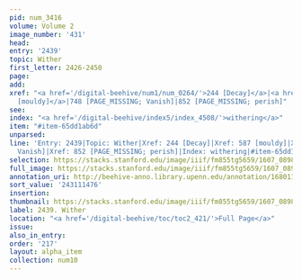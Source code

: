 ```yaml
---
pid: num_3416
volume: Volume 2
image_number: '431'
head:
entry: '2439'
topic: Wither
first_letter: 2426-2450
page:
add:
xref: "<a href='/digital-beehive/num1/num_0264/'>244 [Decay]</a>|<a href='/digital-beehive/num3/num_0761/'>587
  [mouldy]</a>|748 [PAGE_MISSING; Vanish]|852 [PAGE_MISSING; perish]"
see:
index: "<a href='/digital-beehive/index5/index_4508/'>withering</a>"
item: "#item-65dd1ab6d"
unparsed:
line: 'Entry: 2439|Topic: Wither|Xref: 244 [Decay]|Xref: 587 [mouldy]|Xref: 748 [PAGE_MISSING;
  Vanish]|Xref: 852 [PAGE_MISSING; perish]|Index: withering|#item-65dd1ab6d'
selection: https://stacks.stanford.edu/image/iiif/fm855tg5659/1607_0898/496,1476,2126,248/full/0/default.jpg
full_image: https://stacks.stanford.edu/image/iiif/fm855tg5659/1607_0898/full/full/0/default.jpg
annotation_uri: http://beehive-anno.library.upenn.edu/annotation/1680114081232
sort_value: '243111476'
insertion:
thumbnail: https://stacks.stanford.edu/image/iiif/fm855tg5659/1607_0898/496,1476,600,180/250,/0/default.jpg
label: 2439. Wither
location: "<a href='/digital-beehive/toc/toc2_421/'>Full Page</a>"
issue:
also_in_entry:
order: '217'
layout: alpha_item
collection: num10
---
```

